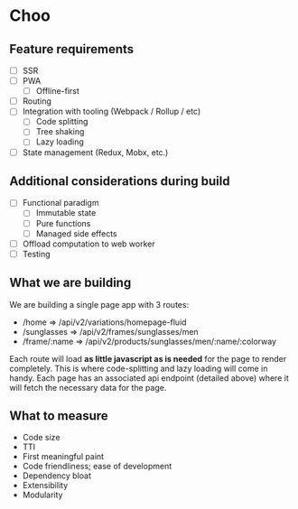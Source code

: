 # Choo
## Feature requirements

- [ ] SSR
- [ ] PWA
  - [ ] Offline-first
- [ ] Routing
- [ ] Integration with tooling (Webpack / Rollup / etc)
  - [ ] Code splitting
  - [ ] Tree shaking
  - [ ] Lazy loading
- [ ] State management (Redux, Mobx, etc.)

## Additional considerations during build

- [ ] Functional paradigm
  - [ ] Immutable state
  - [ ] Pure functions
  - [ ] Managed side effects
- [ ] Offload computation to web worker
- [ ] Testing

## What we are building
We are building a single page app with 3 routes:
  - /home => /api/v2/variations/homepage-fluid
  - /sunglasses => /api/v2/frames/sunglasses/men
  - /frame/:name => /api/v2/products/sunglasses/men/:name/:colorway

Each route will load **as little javascript as is needed** for the page to render completely. This is where code-splitting and lazy loading will come in handy. Each page has an associated api endpoint (detailed above) where it will fetch the necessary data for the page.

## What to measure

- Code size
- TTI
- First meaningful paint
- Code friendliness; ease of development
- Dependency bloat
- Extensibility
- Modularity
